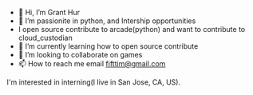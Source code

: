 - 👋 Hi, I’m Grant Hur
- 👀 I’m passionite in python, and Intership opportunities
- I open source contribute to arcade(python) and want to contribute to cloud_custodian
- 🌱 I’m currently learning how to open source contribute
- 💞️ I’m looking to collaborate on games
- 📫 How to reach me email fifttim@gmail.com

I'm interested in interning(I live in San Jose, CA, US).


<!---
gran4/gran4 is a ✨ special ✨ repository because its `README.md` (this file) appears on your GitHub profile.
You can click the Preview link to take a look at your changes.
--->
